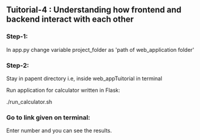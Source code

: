 ## Tuitorial-4 : Understanding how frontend and backend interact with each other

### Step-1: 
In app.py change variable project_folder as 'path of web_application folder' 

### Step-2:
Stay in papent directory i.e, inside web_appTuitorial in terminal

Run application for calculator written in Flask: 

./run_calculator.sh

### Go to link given on terminal:

Enter number and you can see the results.